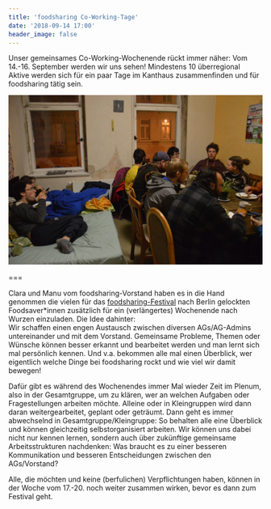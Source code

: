 ```yaml
---
title: 'foodsharing Co-Working-Tage'
date: '2018-09-14 17:00'
header_image: false
---
```


Unser gemeinsames Co-Working-Wochenende rückt immer näher: Vom 14.-16. September werden wir uns sehen! Mindestens 10 überregional Aktive werden sich für ein paar Tage im Kanthaus zusammenfinden und für foodsharing tätig sein.

![](fsdecoworking.jpg)

===

Clara und Manu vom foodsharing-Vorstand haben es in die Hand genommen die vielen für das [foodsharing-Festival](http://www.foodsharing-festival.org/) nach Berlin gelockten Foodsaver\*innen zusätzlich für ein (verlängertes) Wochenende nach Wurzen einzuladen. Die Idee dahinter: <br>
Wir schaffen einen engen Austausch zwischen diversen AGs/AG-Admins untereinander und mit dem Vorstand. Gemeinsame Probleme, Themen oder Wünsche können besser erkannt und bearbeitet werden und man lernt
sich mal persönlich kennen. Und v.a. bekommen alle mal einen Überblick, wer eigentlich welche Dinge bei foodsharing rockt und wie viel wir damit bewegen!

Dafür gibt es während des Wochenendes immer Mal wieder Zeit im Plenum, also in der Gesamtgruppe, um zu klären, wer an welchen Aufgaben oder Fragestellungen arbeiten möchte. Alleine oder in Kleingruppen wird dann daran weitergearbeitet, geplant oder geträumt. Dann geht es immer abwechselnd in Gesamtgruppe/Kleingruppe: So behalten alle eine Überblick und können gleichzeitig selbstorganisiert arbeiten. Wir können uns dabei nicht nur kennen lernen, sondern auch über zukünftige gemeinsame Arbeitsstrukturen nachdenken: Was braucht es zu einer besseren Kommunikation und besseren Entscheidungen zwischen den AGs/Vorstand?

Alle, die möchten und keine (berfulichen) Verpflichtungen haben, können in der Woche vom 17.-20. noch weiter zusammen wirken, bevor es dann zum Festival geht.
